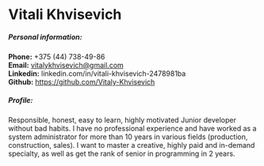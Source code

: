 # Vitali Khvisevich

##### Personal information:

**Phone:** +375 (44) 738-49-86  
**Email:** vitalykhvisevich@gmail.com  
**Linkedin:** linkedin.com/in/vitali-khvisevich-2478981ba  
**Github:** https://github.com/Vitaly-Khvisevich  

##### Profile:
  Responsible, honest, easy to learn, highly motivated Junior developer without bad habits. I have no professional experience and have worked as a system administrator for more than 10 years in various fields (production, construction, sales). I want to master a creative, highly paid and in-demand specialty, as well as get the rank of senior in  programming in 2 years.
  
  
